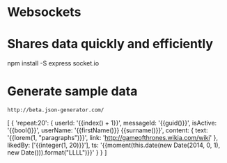 # Websockets
# Shares data quickly and efficiently

npm install -S express socket.io


# Generate sample data

```
http://beta.json-generator.com/
```
[
  {
    'repeat:20': {
      userId: '{{index() + 1}}',
      messageId: '{{guid()}}',
      isActive: '{{bool()}}',
      userName: '{{firstName()}} {{surname()}}',
      content: {
        text: '{{lorem(1, "paragraphs")}}',
        link: 'http://gameofthrones.wikia.com/wiki'
      },
      likedBy: ['{{integer(1, 20)}}'],
      ts: '{{moment(this.date(new Date(2014, 0, 1), new Date())).format("LLLL")}}'
    }
  }
]
